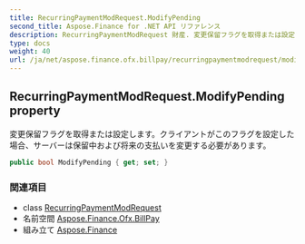 ```yaml
---
title: RecurringPaymentModRequest.ModifyPending
second_title: Aspose.Finance for .NET API リファレンス
description: RecurringPaymentModRequest 財産. 変更保留フラグを取得または設定しますクライアントがこのフラグを設定した場合サーバーは保留中および将来の支払いを変更する必要があります
type: docs
weight: 40
url: /ja/net/aspose.finance.ofx.billpay/recurringpaymentmodrequest/modifypending/
---
```

## RecurringPaymentModRequest.ModifyPending property

変更保留フラグを取得または設定します。クライアントがこのフラグを設定した場合、サーバーは保留中および将来の支払いを変更する必要があります。

```csharp
public bool ModifyPending { get; set; }
```

### 関連項目

* class [RecurringPaymentModRequest](../)
* 名前空間 [Aspose.Finance.Ofx.BillPay](../../recurringpaymentmodrequest/)
* 組み立て [Aspose.Finance](../../../)



